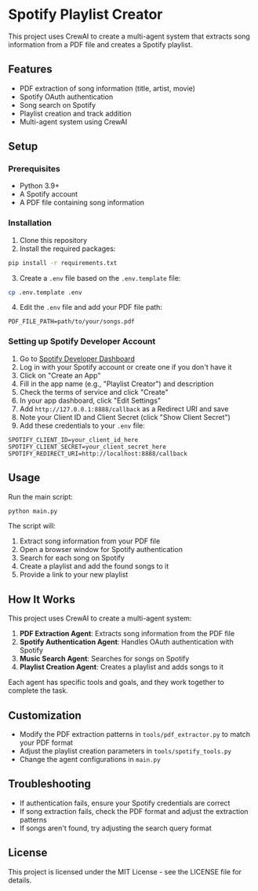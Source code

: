# Spotify Playlist Creator

This project uses CrewAI to create a multi-agent system that extracts song information from a PDF file and creates a Spotify playlist.

## Features

- PDF extraction of song information (title, artist, movie)
- Spotify OAuth authentication
- Song search on Spotify
- Playlist creation and track addition
- Multi-agent system using CrewAI

## Setup

### Prerequisites

- Python 3.9+
- A Spotify account
- A PDF file containing song information

### Installation

1. Clone this repository
2. Install the required packages:

```bash
pip install -r requirements.txt
```

3. Create a `.env` file based on the `.env.template` file:

```bash
cp .env.template .env
```

4. Edit the `.env` file and add your PDF file path:

```
PDF_FILE_PATH=path/to/your/songs.pdf
```

### Setting up Spotify Developer Account

1. Go to [Spotify Developer Dashboard](https://developer.spotify.com/dashboard/)
2. Log in with your Spotify account or create one if you don't have it
3. Click on "Create an App"
4. Fill in the app name (e.g., "Playlist Creator") and description
5. Check the terms of service and click "Create"
6. In your app dashboard, click "Edit Settings"
7. Add `http://127.0.0.1:8888/callback` as a Redirect URI and save
8. Note your Client ID and Client Secret (click "Show Client Secret")
9. Add these credentials to your `.env` file:

```
SPOTIFY_CLIENT_ID=your_client_id_here
SPOTIFY_CLIENT_SECRET=your_client_secret_here
SPOTIFY_REDIRECT_URI=http://localhost:8888/callback
```

## Usage

Run the main script:

```bash
python main.py
```

The script will:
1. Extract song information from your PDF file
2. Open a browser window for Spotify authentication
3. Search for each song on Spotify
4. Create a playlist and add the found songs to it
5. Provide a link to your new playlist

## How It Works

This project uses CrewAI to create a multi-agent system:

1. **PDF Extraction Agent**: Extracts song information from the PDF file
2. **Spotify Authentication Agent**: Handles OAuth authentication with Spotify
3. **Music Search Agent**: Searches for songs on Spotify
4. **Playlist Creation Agent**: Creates a playlist and adds songs to it

Each agent has specific tools and goals, and they work together to complete the task.

## Customization

- Modify the PDF extraction patterns in `tools/pdf_extractor.py` to match your PDF format
- Adjust the playlist creation parameters in `tools/spotify_tools.py`
- Change the agent configurations in `main.py`

## Troubleshooting

- If authentication fails, ensure your Spotify credentials are correct
- If song extraction fails, check the PDF format and adjust the extraction patterns
- If songs aren't found, try adjusting the search query format

## License

This project is licensed under the MIT License - see the LICENSE file for details.